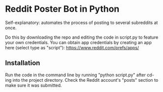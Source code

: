 # Reddit Poster Bot in Python

Self-explanatory: automates the process of posting to several subreddits at once.

Do this by downloading the repo and editing the code in script.py to feature your own credentials. You can obtain app credentials by creating an app here (select type as "script"): https://www.reddit.com/prefs/apps/

## Installation

Run the code in the command line by running "python script.py" after cd-ing into the project directory. Check the Reddit account's "posts" section to make sure it was submitted.
